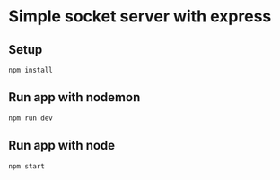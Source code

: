 # Simple socket server with express

## Setup
```
npm install
```

## Run app with nodemon
```
npm run dev
```

## Run app with node
```
npm start
```
